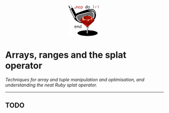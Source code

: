 <p align="center"><img width="100" src="../assets/golf.png"></p>

# Arrays, ranges and the splat operator

*Techniques for array and tuple manipulation and optimisation, and understanding the neat Ruby splat operator.*

------

## TODO
